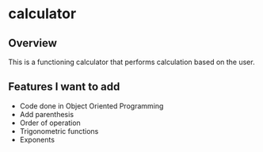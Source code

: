 # calculator

## Overview
This is a functioning calculator that performs calculation based on the user.

## Features I want to add

* Code done in Object Oriented Programming
* Add parenthesis
* Order of operation
* Trigonometric functions
* Exponents